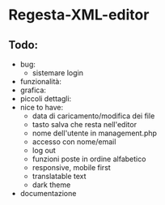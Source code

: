 # Regesta-XML-editor

## Todo:

- bug:
  - sistemare login
- funzionalità:
- grafica:
- piccoli dettagli:
- nice to have:
  - data di caricamento/modifica dei file
  - tasto salva che resta nell'editor
  - nome dell'utente in management.php
  - accesso con nome/email
  - log out
  - funzioni poste in ordine alfabetico
  - responsive, mobile first
  - translatable text
  - dark theme
- documentazione
